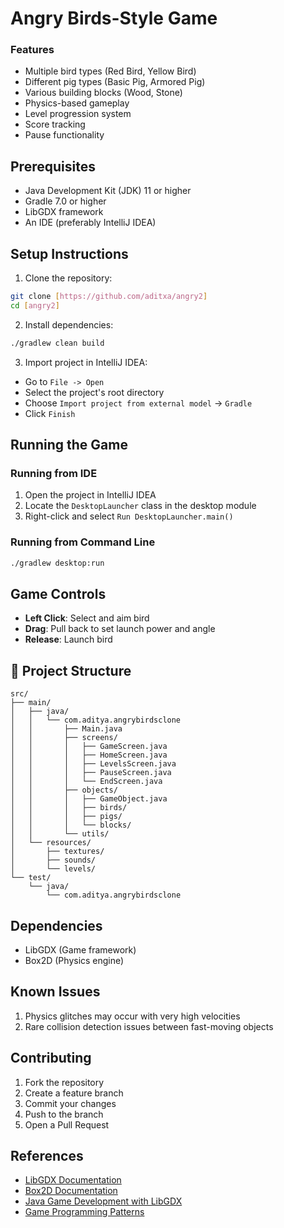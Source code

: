 # Angry Birds-Style Game

### Features
- Multiple bird types (Red Bird, Yellow Bird)
- Different pig types (Basic Pig, Armored Pig)
- Various building blocks (Wood, Stone)
- Physics-based gameplay
- Level progression system
- Score tracking
- Pause functionality

## Prerequisites

- Java Development Kit (JDK) 11 or higher
- Gradle 7.0 or higher
- LibGDX framework
- An IDE (preferably IntelliJ IDEA)

## Setup Instructions

1. Clone the repository:
```bash
git clone [https://github.com/aditxa/angry2]
cd [angry2]
```

2. Install dependencies:
```bash
./gradlew clean build
```

3. Import project in IntelliJ IDEA:
- Go to `File -> Open`
- Select the project's root directory
- Choose `Import project from external model` -> `Gradle`
- Click `Finish`

## Running the Game

### Running from IDE
1. Open the project in IntelliJ IDEA
2. Locate the `DesktopLauncher` class in the desktop module
3. Right-click and select `Run DesktopLauncher.main()`

### Running from Command Line
```bash
./gradlew desktop:run
```

## Game Controls

- **Left Click**: Select and aim bird
- **Drag**: Pull back to set launch power and angle
- **Release**: Launch bird


## 📁 Project Structure

```
src/
├── main/
│   ├── java/
│   │   └── com.aditya.angrybirdsclone
│   │       ├── Main.java
│   │       ├── screens/
│   │       │   ├── GameScreen.java
│   │       │   ├── HomeScreen.java
│   │       │   ├── LevelsScreen.java
│   │       │   ├── PauseScreen.java
│   │       │   └── EndScreen.java
│   │       ├── objects/
│   │       │   ├── GameObject.java
│   │       │   ├── birds/
│   │       │   ├── pigs/
│   │       │   └── blocks/
│   │       └── utils/
│   └── resources/
│       ├── textures/
│       ├── sounds/
│       └── levels/
└── test/
    └── java/
        └── com.aditya.angrybirdsclone
```

## Dependencies

- LibGDX (Game framework)
- Box2D (Physics engine)

##  Known Issues

1. Physics glitches may occur with very high velocities
2. Rare collision detection issues between fast-moving objects

##  Contributing

1. Fork the repository
2. Create a feature branch
3. Commit your changes
4. Push to the branch
5. Open a Pull Request

## References

- [LibGDX Documentation](https://libgdx.com/dev/)
- [Box2D Documentation](https://box2d.org/documentation/)
- [Java Game Development with LibGDX](https://www.packtpub.com/product/java-game-development-with-libgdx/9781782166047)
- [Game Programming Patterns](http://gameprogrammingpatterns.com/)
